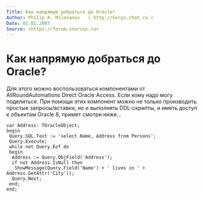 ```yaml
---
Title: Как напрямую добраться до Oracle?
Author: Philip A. Milovanov   ( http://korys.chat.ru )
Date: 01.01.2007
Source: <https://forum.sources.ru>
---
```



Как напрямую добраться до Oracle?
=================================

Для этого можно воспользоваться компонентами от AllRoundAutomations
Direct Oracle Access. Если кому надо могу поделиться. При помощи этих
компонент можно не только производить простые запросы/вставки, но и
выполнять DDL-скрипты, и иметь доступ к объектам Oracle 8, примет смотри
ниже...

    var Address: TOracleObject;
    begin 
     Query.SQL.Text := 'select Name, Address from Persons';
     Query.Execute;
     while not Query.Eof do
     begin
      Address := Query.ObjField('Address');
      if not Address.IsNull then
       ShowMessage(Query.Field('Name') + ' lives in ' + Address.GetAttr('City'));
      Query.Next;
     end;
    end;

